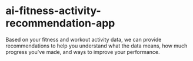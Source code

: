 # ai-fitness-activity-recommendation-app
Based on your fitness and workout activity data, we can provide recommendations to help you understand what the data means, how much progress you've made, and ways to improve your performance.
